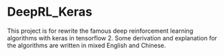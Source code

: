 # DeepRL_Keras
This project is for rewrite the famous deep reinforcement learning algorithms with keras in tensorflow 2. Some derivation and explanation for the algorithms are written in mixed English and Chinese.
